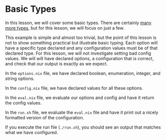 # Basic Types

In this lesson, we will cover some basic types.
There are certainly [many more types][nixos-manual-basic-types], but for this lesson, we will focus on just a few.

This example is simple and almost too trivial, but the point of this lesson is not to show something practical but illustrate basic typing.
Each option will have a specific type declared and any configuration values must be of that declared type.
For this lesson, we will not investigate setting bad config values.
We will will have declared options, a configuration that is correct, and check that our output is exactly as we expect.

In the `options.nix` file, we have declared boolean, enumeration, integer, and string options.

[//]: # (./options.nix)

In the `config.nix` file, we have declared values for all these options.

[//]: # (./config.nix)

In the `eval.nix` file, we evaluate our options and config and have it return the config values.

[//]: # (./eval.nix)

In the `run.sh` file, we evaluate the `eval.nix` file and have it print out a nicely formatted version of the configuration.

[//]: # (./run.sh)

If you execute the run file (`./run.sh`), you should see an output that matches what we have configured.

[//]: # (self.eval)

[nixos-manual-basic-types]: https://nixos.org/manual/nixos/stable/#sec-option-types

